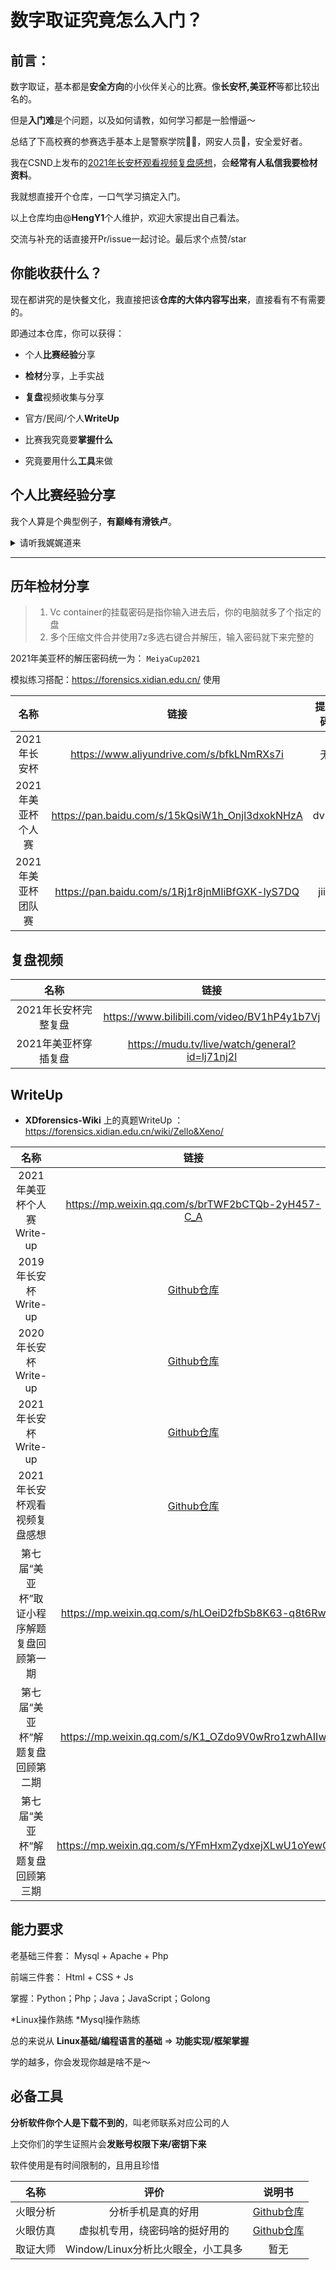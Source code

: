 #  数字取证究竟怎么入门？

##  前言：

数字取证，基本都是**安全方向**的小伙伴关心的比赛。像**长安杯,美亚杯**等都比较出名的。

但是**入门难**是个问题，以及如何请教，如何学习都是一脸懵逼～

总结了下高校赛的参赛选手基本上是警察学院👮‍♀️，网安人员🦧，安全爱好者。

我在CSND上发布的[2021年长安杯观看视频复盘感想](https://blog.csdn.net/weixin_51485807/article/details/121088494)，会**经常有人私信我要检材资料**。

我就想直接开个仓库，一口气学习搞定入门。

以上仓库均由@**HengY1**个人维护，欢迎大家提出自己看法。

交流与补充的话直接开Pr/issue一起讨论。最后求个点赞/star

##  你能收获什么？

现在都讲究的是快餐文化，我直接把该**仓库的大体内容写出来**，直接看有不有需要的。

即通过本仓库，你可以获得：

- 个人**比赛经验**分享

- **检材**分享，上手实战
- **复盘**视频收集与分享
- 官方/民间/个人**WriteUp**
- 比赛我究竟要**掌握什么**
- 究竟要用什么**工具**来做

## 个人**比赛经验**分享

我个人算是个典型例子，**有巅峰有滑铁卢**。

<details>

​	<summary>请听我娓娓道来</summary>



1. 先说下配置问题，首先你得准备个`1T`硬盘，保证基本的硬盘读写问题。电脑的运行内存最好到`16G`,不然你开个多个虚拟机就是弟中弟了。

2. 在来说比赛前吧，首先赛前的话就是去做**往年的题**，也就是拿着Wp和检材去复盘。跟着别人的答案去找题的答案，然后总结怎么做就好了。然后我就被2020年的美亚杯给坑了，因为2021年的美亚杯换了很多形式，做的我乱了手脚，就感觉题不是题一样。再去多看看别人发的视频，视频带着做那多好的是吧，到这里基本上赛前花时间就知道个大概了。

3. 比赛中，跟队友好好沟通，然后多读题，别急着提交，题多的话就先分好工。然后队友之间的实力差距不要太大，不然很容易脱节。然后千万别心态崩溃，千万别心态崩溃，千万别心态崩溃。先把自己擅长的会的做了。然后推荐的解题是：Linux/Mac/手机/USB/Windows。先保证会的然后Windows往后移动，这是为什么呢？因为你拿工具扫了Windows基本上扫了个寂寞，基本上要开虚拟机进去看，基本上你的电脑会很卡，懂吗？本身检材开的够多了，软件开的够多了，你再来个Windows虚拟机。哦豁～

4. 赛后好好复盘，准备下一场比赛，及时收集最新消息。
5. 2021年的长安杯是我第一次正式比赛，比赛的内容基本上都是我平时在用的框架呀什么的。做题就是嗖嗖的秒杀。但是2021年的美亚杯就是我的滑铁卢了。我要吐槽的地方太多了。首先他说什么要录像好嘛没啥问题，关键是要用个他给你的软件，这个软件会自动杀掉你的QQ，微信，钉钉啥的，然后比赛还不能看手机，关键的来了！它密码太长官方给你的解压密码是错的，然后官方也不说，等人反应，这下好了20分钟多分钟了，官方换了密码，结果还是错的，最后我是实在憋不住问了别人，没有通讯工具，然后密码太长我一个个敲上去了，到解压出资料，40分钟已经过去了... 然后开始是分析手机，我拿出火眼发现分析个寂寞，根本扫不到材料。结果整了半天进去发现内置了分析器，进去还全是英文，又整了半天终于换成了中文。到这里我是彻底不想打了，整个比赛结束，我连Linux的题都没摸到.... 下午队友少了一个，没啥想法了。~~（看来火眼~~~~钱没给够啊）~~。

</details>

---

##  历年检材分享

> 1. Vc container的挂载密码是指你输入进去后，你的电脑就多了个指定的盘
> 2. 多个压缩文件合并使用7z多选右键合并解压，输入密码就下来完整的

2021年美亚杯的解压密码统一为： `MeiyaCup2021`

模拟练习搭配：https://forensics.xidian.edu.cn/ 使用

|        名称        |                      链接                       | 提取码 |                      解压密码/挂载密码                       |
| :----------------: | :---------------------------------------------: | :----: | :----------------------------------------------------------: |
|    2021年长安杯    |    https://www.aliyundrive.com/s/bfkLNmRXs7i    |   无   |                 2021第三届CAB-changancup.com                 |
| 2021年美亚杯个人赛 | https://pan.baidu.com/s/15kQsiW1h_Onjl3dxokNHzA |  dv2g  | HfsCk]<eUqc5Q{(DG$ugiGlt8ezGdaZ>!pQC-H\5BAc^gBo/^qq)/i2lufiN@H"Y |
| 2021年美亚杯团队赛 | https://pan.baidu.com/s/1Rj1r8jnMIiBfGXK-lyS7DQ |  jii2  | uR%{)Y'Qz-n3oGU`ZJo@(1ntxp8U1+bW;JlZH^I4%0rxf;[N+eQ)Lolrw&E%,4q1 |

##  复盘视频

|         名称         |                      链接                      |
| :------------------: | :--------------------------------------------: |
| 2021年长安杯完整复盘 |  https://www.bilibili.com/video/BV1hP4y1b7Vj   |
| 2021年美亚杯穿插复盘 | https://mudu.tv/live/watch/general?id=lj71nj2l |

## WriteUp

- **XDforensics-Wiki** 上的真题WriteUp ：https://forensics.xidian.edu.cn/wiki/Zello&Xeno/

|                    名称                    |                             链接                             |
| :----------------------------------------: | :----------------------------------------------------------: |
|         2021年美亚杯个人赛Write-up         |      https://mp.weixin.qq.com/s/brTWF2bCTQb-2yH457-C_A       |
|            2019年长安杯Write-up            | [Github仓库](https://github.com/HengY1Sky/Where-Is-Evidence/blob/main/2019%E9%95%BF%E5%AE%89%E6%9D%AFWp.md) |
|            2020年长安杯Write-up            | [Github仓库](https://github.com/HengY1Sky/Where-Is-Evidence/blob/main/2020%E9%95%BF%E5%AE%89%E6%9D%AFWp.md) |
|            2021年长安杯Write-up            | [Github仓库](https://github.com/HengY1Sky/Where-Is-Evidence/blob/main/2021%E5%B9%B4%E9%95%BF%E5%AE%89%E6%9D%AFWp.md) |
|        2021年长安杯观看视频复盘感想        | [Github仓库](https://github.com/HengY1Sky/Where-Is-Evidence/blob/main/2021%E5%B9%B4%E9%95%BF%E5%AE%89%E6%9D%AF%E8%A7%82%E7%9C%8B%E8%A7%86%E9%A2%91%E5%A4%8D%E7%9B%98%E6%84%9F%E6%83%B3.md) |
| 第七届“美亚杯”取证小程序解题复盘回顾第一期 |      https://mp.weixin.qq.com/s/hLOeiD2fbSb8K63-q8t6Rw       |
|      第七届“美亚杯”解题复盘回顾第二期      |      https://mp.weixin.qq.com/s/K1_OZdo9V0wRro1zwhAIIw       |
|      第七届“美亚杯”解题复盘回顾第三期      |      https://mp.weixin.qq.com/s/YFmHxmZydxejXLwU1oYewQ       |

##  能力要求

老基础三件套： Mysql + Apache + Php

前端三件套： Html + CSS + Js

掌握：Python；Php；Java；JavaScript；Golong

*Linux操作熟练  *Mysql操作熟练

总的来说从 **Linux基础/编程语言的基础** => **功能实现/框架掌握**

学的越多，你会发现你越是啥不是～

## 必备工具

**分析软件你个人是下载不到的**，叫老师联系对应公司的人

上交你们的学生证照片会**发账号权限下来/密钥下来**

软件使用是有时间限制的，且用且珍惜

|   名称   |                评价                |                            说明书                            |
| :------: | :--------------------------------: | :----------------------------------------------------------: |
| 火眼分析 |         分析手机是真的好用         | [Github仓库](https://github.com/HengY1Sky/Where-Is-Evidence/blob/main/%E7%81%AB%E7%9C%BC%E6%89%8B%E6%9C%BA%E5%8F%96%E8%AF%81%E8%AF%B4%E6%98%8E%E4%B9%A6.pdf) |
| 火眼仿真 |   虚拟机专用，绕密码啥的挺好用的   | [Github仓库](https://github.com/HengY1Sky/Where-Is-Evidence/blob/main/%E7%81%AB%E7%9C%BC%E4%BB%BF%E7%9C%9F%E4%BD%BF%E7%94%A8%E8%AF%B4%E6%98%8E%E4%B9%A6.pdf) |
| 取证大师 | Window/Linux分析比火眼全，小工具多 |                             暂无                             |

